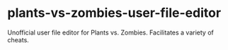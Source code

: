 plants-vs-zombies-user-file-editor
==================================

Unofficial user file editor for Plants vs. Zombies. Facilitates a variety of cheats.